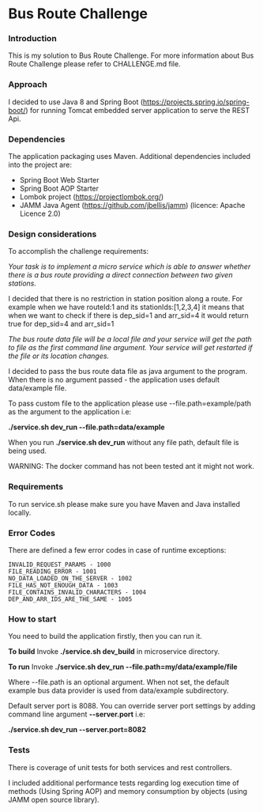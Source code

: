 # Bus Route Challenge

### Introduction

This is my solution to Bus Route Challenge.
For more information about Bus Route Challenge please refer to CHALLENGE.md file.

### Approach

I decided to use Java 8 and Spring Boot (https://projects.spring.io/spring-boot/) for running Tomcat embedded server application
to serve the REST Api.

### Dependencies 
The application packaging uses Maven.
Additional dependencies included into the project are:

- Spring Boot Web Starter
- Spring Boot AOP Starter
- Lombok project (https://projectlombok.org/)
- JAMM Java Agent (https://github.com/jbellis/jamm) (licence: Apache Licence 2.0)

### Design considerations
To accomplish the challenge requirements:

*Your task is to implement a micro service which is able to answer whether there is a bus route providing a direct connection between two given stations.*

I decided that there is no restriction in station position along a route.
For example when we have routeId:1 and its stationIds:[1,2,3,4] it means that 
when we want to check if there is dep_sid=1 and arr_sid=4 it would return true for dep_sid=4 and arr_sid=1

*The bus route data file will be a local file and your service will get the path to file as the first command line argument. Your service will get restarted if the file or its location changes.*

I decided to pass the bus route data file as java argument to the program.
When there is no argument passed - the application uses default data/example file.

To pass custom file to the application please use --file.path=example/path as the argument to 
the application i.e:

**./service.sh dev_run --file.path=data/example**

When you run **./service.sh dev_run** without any file path, default file is being used.

WARNING: The docker command has not been tested ant it might not work.

### Requirements

To run service.sh please make sure you have Maven and Java installed locally.

### Error Codes
There are defined a few error codes in case of runtime exceptions:

    INVALID_REQUEST_PARAMS - 1000
    FILE_READING_ERROR - 1001
    NO_DATA_LOADED_ON_THE_SERVER - 1002
    FILE_HAS_NOT_ENOUGH_DATA - 1003
    FILE_CONTAINS_INVALID_CHARACTERS - 1004
    DEP_AND_ARR_IDS_ARE_THE_SAME - 1005

### How to start

You need to build the application firstly, then you can run it.

**To build**
Invoke **./service.sh dev_build** in microservice directory.

**To run**
Invoke
**./service.sh dev_run --file.path=my/data/example/file**

Where --file.path is an optional argument. When not set, the default example bus data provider is used from data/example subdirectory.

Default server port is 8088.
You can override server port settings by adding command line argument **--server.port** i.e: 

**./service.sh dev_run --server.port=8082**

### Tests

There is coverage of unit tests for both services and rest controllers.

I included additional performance tests regarding log execution time of methods (Using Spring AOP) and memory consumption by objects (using JAMM open source library). 




